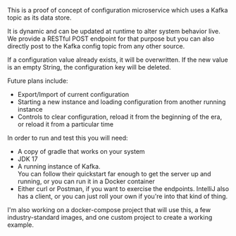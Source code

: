 This is a proof of concept of configuration microservice which uses a Kafka topic as its data store.

It is dynamic and can be updated at runtime to alter system behavior live.  We provide a RESTful POST endpoint for that purpose
but you can also directly post to the Kafka config topic from any other source.

If a configuration value already exists, it will be overwritten.  If the new value is an empty String, the configuration key 
will be deleted.

Future plans include:  
* Export/Import of current configuration 
* Starting a new instance and loading configuration from another running instance
* Controls to clear configuration, reload it from the beginning of the era, or reload it from a particular time

In order to run and test this you will need:
* A copy of gradle that works on your system
* JDK 17
* A running instance of Kafka.  
    You can follow their quickstart far enough to get the server up and running, or you can run it in a Docker container
* Either curl or Postman, if you want to exercise the endpoints.  IntelliJ also has a client, or you can just roll your own if you're into that kind of thing.

I'm also working on a docker-compose project that will use this, a few industry-standard images, and one custom project to create a working example.
